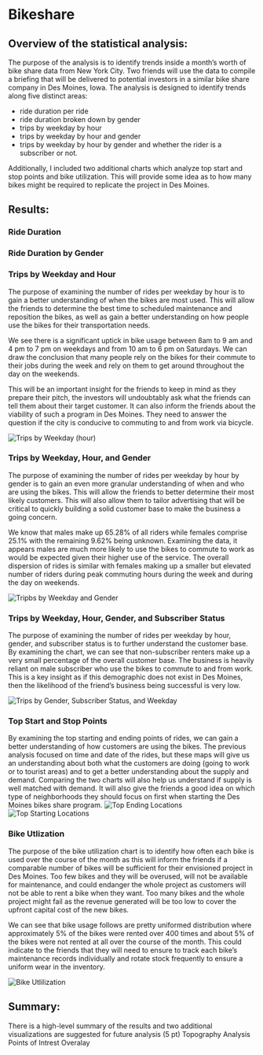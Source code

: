 # Bikeshare

## Overview of the statistical analysis:

The purpose of the analysis is to identify trends inside a month’s worth of bike share data from New York City. Two friends will use the data to compile a briefing that will be delivered to potential investors in a similar bike share company in Des Moines, Iowa. The analysis is designed to identify trends along five distinct areas:
- ride duration per ride
- ride duration broken down by gender 
- trips by weekday by hour
- trips by weekday by hour and gender
- trips by weekday by hour by gender and whether the rider is a subscriber or not. 

Additionally, I included two additional charts which analyze top start and stop points and bike utilization. This will provide some idea as to how many bikes might be required to replicate the project in Des Moines.

## Results:

### Ride Duration

### Ride Duration by Gender

### Trips by Weekday and Hour
The purpose of examining the number of rides per weekday by hour is to gain a better understanding of when the bikes are most used. This will allow the friends to determine the best time to scheduled maintenance and reposition the bikes, as well as gain a better understanding on how people use the bikes for their transportation needs. 

We see there is a significant uptick in bike usage between 8am to 9 am and 4 pm to 7 pm on weekdays and from 10 am to 6 pm on Saturdays. We can draw the conclusion that many people rely on the bikes for their commute to their jobs during the week and rely on them to get around throughout the day on the weekends. 

This will be an important insight for the friends to keep in mind as they prepare their pitch, the investors will undoubtably ask what the friends can tell them about their target customer. It can also inform the friends about the viability of such a program in Des Moines. They need to answer the question if the city is conducive to commuting to and from work via bicycle. 

![Trips by Weekday (hour)](https://user-images.githubusercontent.com/100163289/172859081-929ef401-ff8b-4837-8d8e-0394efc6fcfc.png)

### Trips by Weekday, Hour, and Gender
The purpose of examining the number of rides per weekday by hour by gender is to gain an even more granular understanding of when and who are using the bikes. This will allow the friends to better determine their most likely customers. This will also allow them to tailor advertising that will be critical to quickly building a solid customer base to make the business a going concern.  

We know that males make up 65.28% of all riders while females comprise 25.1% with the remaining 9.62% being unknown. Examining the data, it appears males are much more likely to use the bikes to commute to work as would be expected given their higher use of the service. The overall dispersion of rides is similar with females making up a smaller but elevated number of riders during peak commuting hours during the week and during the day on weekends. 

![Tripbs by Weekday and Gender](https://user-images.githubusercontent.com/100163289/172874404-2a18e3a7-8363-46fc-8e7a-039f3dd908db.png)

### Trips by Weekday, Hour, Gender, and Subscriber Status
The purpose of examining the number of rides per weekday by hour, gender, and subscriber status is to further understand the customer base. By examining the chart, we can see that non-subscriber renters make up a very small percentage of the overall customer base. The business is heavily reliant on male subscriber who use the bikes to commute to and from work. This is a key insight as if this demographic does not exist in Des Moines, then the likelihood of the friend’s business being successful is very low.

![Trips by Gender, Subscriber Status, and Weekday](https://user-images.githubusercontent.com/100163289/172876263-94c4564d-d266-4a92-ab82-e62281b8b3b8.png)

### Top Start and Stop Points
By examining the top starting and ending points of rides, we can gain a better understanding of how customers are using the bikes. The previous analysis focused on time and date of the rides, but these maps will give us an understanding about both what the customers are doing (going to work or to tourist areas) and to get a better understanding about the supply and demand. Comparing the two charts will also help us understand if supply is well matched with demand. It will also give the friends a good idea on which type of neighborhoods they should focus on first when starting the Des Moines bikes share program.
![Top Ending Locations](https://user-images.githubusercontent.com/100163289/172752979-ecf78072-6920-4ce0-838a-0d07cad82f90.png)
![Top Starting Locations](https://user-images.githubusercontent.com/100163289/172752987-24749982-e9e6-4394-bc4e-9cd477285100.png)

### Bike Utlization
The purpose of the bike utilization chart is to identify how often each bike is used over the course of the month as this will inform the friends if a comparable number of bikes will be sufficient for their envisioned project in Des Moines. Too few bikes and they will be overused, will not be available for maintenance, and could endanger the whole project as customers will not be able to rent a bike when they want. Too many bikes and the whole project might fail as the revenue generated will be too low to cover the upfront capital cost of the new bikes. 

We can see that bike usage follows are pretty uniformed distribution where approximately 5% of the bikes were rented over 400 times and about 5% of the bikes were not rented at all over the course of the month. This could indicate to the friends that they will need to ensure to track each bike’s maintenance records individually and rotate stock frequently to ensure a uniform wear in the inventory. 

![Bike Utlilization](https://user-images.githubusercontent.com/100163289/172752995-1c550c2e-02d9-4e8d-95d1-705b7f4f5e49.png)

## Summary:

There is a high-level summary of the results and two additional visualizations are suggested for future analysis (5 pt)
Topography Analysis
Points of Intrest Overalay

